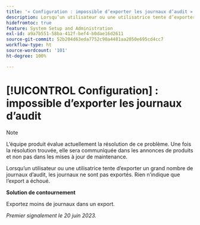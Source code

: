 ```yaml
---
title: '« Configuration : impossible d’exporter les journaux d’audit »'
description: Lorsqu’un utilisateur ou une utilisatrice tente d’exporter un grand nombre de journaux d’audit, les journaux ne sont pas exportés. Rien n’indique que l’export a échoué.
hidefromtoc: true
feature: System Setup and Administration
exl-id: a9a7b551-58ba-412f-bef4-b0dae16d2611
source-git-commit: 52b204d63eda7752c90a4481aa2050e695cd4cc7
workflow-type: ht
source-wordcount: '101'
ht-degree: 100%

---
```


# [!UICONTROL Configuration] : impossible d’exporter les journaux d’audit

>[!NOTE]
>
>L’équipe produit évalue actuellement la résolution de ce problème. Une fois la résolution trouvée, elle sera communiquée dans les annonces de produits et non pas dans les mises à jour de maintenance.

Lorsqu’un utilisateur ou une utilisatrice tente d’exporter un grand nombre de journaux d’audit, les journaux ne sont pas exportés. Rien n’indique que l’export a échoué.

**Solution de contournement**

Exportez moins de journaux dans un export.

_Premier signalement le 20 juin 2023._
